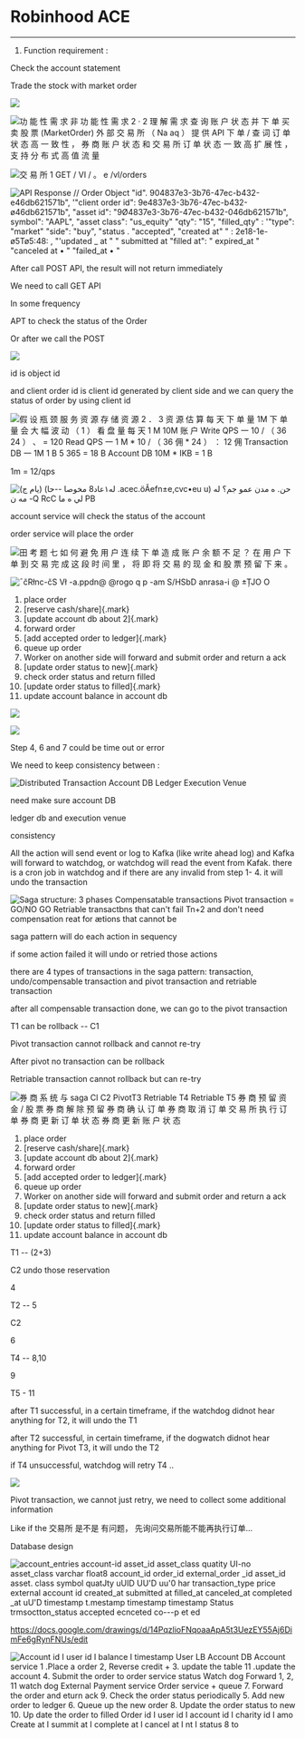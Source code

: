 # Robinhood ACE



---

1.  Function requirement :

Check the account statement

Trade the stock with market order



![](../../media/Payment^JTrade-Stock-Robinhood-ACE-image1.png)



![功 能 性 需 求 非 功 能 性 需 求 2 · 2 理 解 需 求 查 询 账 户 状 态 并 下 单 买 卖 股 票 (MarketOrder) 外 部 交 易 所 （ Na aq ） 提 供 API 下 单 / 查 词 订 单 状 态 高 一 致 性 ， 券 商 账 户 状 态 和 交 易 所 订 单 状 态 一 致 高 扩 展 性 ， 支 持 分 布 式 高 值 流 量 ](../../media/Payment^JTrade-Stock-Robinhood-ACE-image2.png)





![交 易 所 1 GET / VI / 。 e /vl/orders ](../../media/Payment^JTrade-Stock-Robinhood-ACE-image3.png)











![API Response // Order Object "id". 904837e3-3b76-47ec-b432-e46db621571b", '"client order id": 9e4837e3-3b76-47ec-b432-ø46db621571b", "asset id": "9Ø4837e3-3b76-47ec-b432-046db621571b", symbol": "AAPL", "asset class": "us_equity" "qty": "15", "filled_qty" : '"type": "market" "side": "buy", "status . "accepted", "created at" " : 2e18-1e-ø5Tø5:48: , "'updated _ at " " submitted at "filled at": " expired_at " "canceled at • " "failed_at • " ](../../media/Payment^JTrade-Stock-Robinhood-ACE-image4.png)

After call POST API, the result will not return immediately



We need to call GET API

In some frequency

APT to check the status of the Order





Or after we call the POST









![](../../media/Payment^JTrade-Stock-Robinhood-ACE-image5.png)



id is object id

and client order id is client id generated by client side and we can query the status of order by using client id

![假 设 瓶 颈 服 务 资 源 存 储 资 源 2 ． 3 资 源 估 算 每 天 下 单 量 1M 下 单 量 会 大 幅 波 动 （ 1 ） 看 盘 量 每 天 1 M 10M 账 户 Write QPS 一 10 / （ 36 24 ） 、 = 120 Read QPS 一 1 M * 10 / （ 36 佣 * 24 ） ： 12 佣 Transaction DB 一 1M 1 B 5 365 = 18 B Account DB 10M * IKB = 1 B ](../../media/Payment^JTrade-Stock-Robinhood-ACE-image6.png)

1m = 12/qps



![له١عاد8 مخوصا --حا) (يام ج) .acec.öÅefn±e,cvc•eu u) حن. ه مدن عمو جم؟ له مه ن -Q RcC لي ه ما PB ](../../media/Payment^JTrade-Stock-Robinhood-ACE-image7.png)



account service will check the status of the account

order service will place the order











![田 考 题 七 如 何 避 免 用 户 连 续 下 单 造 成 账 户 余 额 不 足 ？ 在 用 户 下 单 到 交 易 完 成 这 段 时 间 里 ， 将 即 将 交 易 的 现 金 和 股 票 预 留 下 来 。 ](../../media/Payment^JTrade-Stock-Robinhood-ACE-image8.png)



![¯čRłnc-čS Vł -a.ppdn@ @rogo q p -am S/HSbD anrasa-i @ ±ȚJO O ](../../media/Payment^JTrade-Stock-Robinhood-ACE-image9.png)

1.  place order
2.  [reserve cash/share]{.mark}
3.  [update account db about 2]{.mark}
4.  forward order
5.  [add accepted order to ledger]{.mark}
6.  queue up order
7.  Worker on another side will forward and submit order and return a ack
8.  [update order status to new]{.mark}
9.  check order status and return filled
10. [update order status to filled]{.mark}
11. update account balance in account db

![](../../media/Payment^JTrade-Stock-Robinhood-ACE-image10.png)



![](../../media/Payment^JTrade-Stock-Robinhood-ACE-image11.png)



Step 4, 6 and 7 could be time out or error

We need to keep consistency between :

![Distributed Transaction Account DB Ledger Execution Venue ](../../media/Payment^JTrade-Stock-Robinhood-ACE-image12.png)

need make sure account DB

ledger db and execution venue

consistency





All the action will send event or log to Kafka (like write ahead log) and Kafka will forward to watchdog, or watchdog will read the event from Kafak. there is a cron job in watchdog and if there are any invalid from step 1- 4. it will undo the transaction

![Saga structure: 3 phases Compensatable transactions Pivot transaction = GO/NO GO Retriable transactbns that can't fail Tn+2 and don't need compensation reat for ætions that cannot be ](../../media/Payment^JTrade-Stock-Robinhood-ACE-image13.png)

saga pattern will do each action in sequency



if some action failed it will undo or retried those actions



there are 4 types of transactions in the saga pattern: transaction, undo/compensable transaction and pivot transaction and retriable transaction



after all compensable transaction done, we can go to the pivot transaction

T1 can be rollback -- C1



Pivot transaction cannot rollback and cannot re-try



After pivot no transaction can be rollback



Retriable transaction cannot rollback but can re-try

![券 商 系 统 与 saga Cl C2 PivotT3 Retriable T4 Retriable T5 券 商 预 留 资 金 / 股 票 券 商 解 除 预 留 券 商 确 认 订 单 券 商 取 消 订 单 交 易 所 执 行 订 单 券 商 更 新 订 单 状 态 券 商 更 新 账 户 状 态 ](../../media/Payment^JTrade-Stock-Robinhood-ACE-image14.png)

1.  place order
2.  [reserve cash/share]{.mark}
3.  [update account db about 2]{.mark}
4.  forward order
5.  [add accepted order to ledger]{.mark}
6.  queue up order
7.  Worker on another side will forward and submit order and return a ack
8.  [update order status to new]{.mark}
9.  check order status and return filled
10. [update order status to filled]{.mark}
11. update account balance in account db

T1 -- (2+3)

C2 undo those reservation



4



T2 -- 5

C2

6



T4 -- 8,10

9

T5 - 11





after T1 successful, in a certain timeframe, if the watchdog didnot hear anything for T2, it will undo the T1



after T2 successful, in certain timeframe, if the dogwatch didnot hear anything for Pivot T3, it will undo the T2



if T4 unsuccessful, watchdog will retry T4 ..













![](../../media/Payment^JTrade-Stock-Robinhood-ACE-image11.png)



Pivot transaction, we cannot just retry, we need to collect some additional information

Like if the 交易所 是不是 有问题， 先询问交易所能不能再执行订单...





Database design





![account_entries account-id asset_id asset_class quatity UI-no asset_class varchar float8 account_id order_id external_order _id asset_id asset. class symbol quatJty uUID UU'D uu'0 har transaction_type price external account id created_at submitted at filled_at canceled_at completed _at uU'D timestamp t.mestamp timestamp timestamp Status trmsoctton_status accepted ecnceted co---p et ed ](../../media/Payment^JTrade-Stock-Robinhood-ACE-image15.png)

<https://docs.google.com/drawings/d/14PqzlioFNqoaaApA5t3UezEY55Aj6DimFe6gRynFNUs/edit>

![Account id I user id I balance I timestamp User LB Account DB Account service 1 .Place a order 2, Reverse credit + 3. update the table 11 .update the account 4. Submit the order to order service status Watch dog Forward 1, 2, 11 watch dog External Payment service Order service + queue 7. Forward the order and eturn ack 9. Check the order status periodically 5. Add new order to ledger 6. Queue up the new order 8. Update the order status to new 10. Up date the order to filled Order id I user id I account id I charity id I amo Create at I summit at I complete at I cancel at I nt I status 8 to ](../../media/Payment^JTrade-Stock-Robinhood-ACE-image16.png)


















